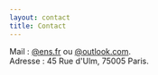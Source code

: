 ```yaml
---
layout: contact
title: Contact
---
```


Mail : [@ens.fr](mailto:yichao.huang) ou [@outlook.com](mailto:yichao.huang).  
Adresse : 45 Rue d'Ulm, 75005 Paris.
